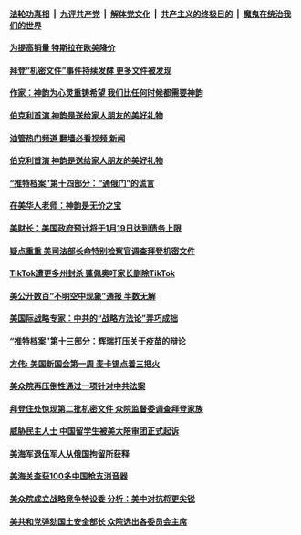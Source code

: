 ####  [法轮功真相](../../../../basic/blob/master/README.md?t=01151612) &nbsp;|&nbsp; [九评共产党](../../../../9ping.md/blob/master/README.md?t=01151612) &nbsp;|&nbsp; [解体党文化](../../../../jtdwh.md/blob/master/README.md?t=01151612)  &nbsp;|&nbsp; [共产主义的终极目的](../../../../gczydzjmd.md/blob/master/README.md?t=01151612) &nbsp;|&nbsp; [魔鬼在统治我们的世界](../../../../mgztzwmdsj.md/blob/master/README.md?t=01151612) 

#### [为提高销量 特斯拉在欧美降价](../pages/soh6/687681.md?t=01151612) 
#### [拜登“机密文件”事件持续发酵 更多文件被发现](../pages/soh6/687654.md?t=01151612) 
#### [作家：神韵为心灵重铸希望 我们比任何时候都需要神韵](../pages/soh6/687648.md?t=01151612) 
#### [伯克利首演 神韵是送给家人朋友的美好礼物](../pages/soh6/687630.md?t=01151612) 
#### [油管热门频道 翻墙必看视频 新闻](http://129.146.143.75:81/youtube.html?01151612)
#### [伯克利首演 神韵是送给家人朋友的美好礼物](../pages/soh6/687630.md?t=01151612) 
#### [“推特档案”第十四部分：“通俄门”的谎言](../pages/soh6/687606.md?t=01151612) 
#### [在美华人老师：神韵是无价之宝](../pages/soh6/687603.md?t=01151612) 
#### [美财长：美国政府预计将于1月19日达到债务上限](../pages/soh6/687465.md?t=01151612) 
#### [疑点重重 美司法部长命特别检察官调查拜登机密文件](../pages/soh6/687429.md?t=01151612) 
#### [TikTok遭更多州封杀 蓬佩奥吁家长删除TikTok](../pages/soh6/687426.md?t=01151612) 
#### [美公开数百“不明空中现象”通报 半数无解](../pages/soh6/687417.md?t=01151612) 
#### [美国际战略专家：中共的“战略方法论”弄巧成拙](../pages/soh6/687369.md?t=01151612) 
#### [“推特档案”第十三部分：辉瑞打压关于疫苗的辩论](../pages/soh6/687348.md?t=01151612) 
#### [方伟: 美国新国会第一周  麦卡锡点着三把火](../pages/soh6/687321.md?t=01151612) 
#### [美众院再压倒性通过一项针对中共法案](../pages/soh6/687201.md?t=01151612) 
#### [拜登住处惊现第二批机密文件 众院监督委调查拜登家族](../pages/soh6/687180.md?t=01151612) 
#### [威胁民主人士 中国留学生被美大陪审团正式起诉](../pages/soh6/687174.md?t=01151612) 
#### [美海军退伍军人从俄国拘留所获释](../pages/soh6/687150.md?t=01151612) 
#### [美海关查获100多中国枪支消音器](../pages/soh6/687147.md?t=01151612) 
#### [美众院成立战略竞争特设委 分析：美中对抗将更尖锐](../pages/soh6/686865.md?t=01151612) 
#### [美共和党弹劾国土安全部长 众院选出各委员会主席](../pages/soh6/686862.md?t=01151612) 
<img src='http://gfw-breaker.win/goodnews/indexes/soh6.md' width='0px' height='0px'/>
